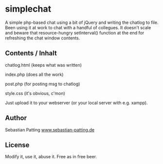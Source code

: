 # simplechat
A simple php-based chat using a bit of jQuery and writing the chatlog to file. Been using it at work to chat with a handful of collegues. It doesn't scale and beware that resource-hungry setInterval() function at the end for refreshing the chat window contents.

## Contents / Inhalt ##
chatlog.html	(keeps what was written)

index.php	(does all the work)

post.php	(for posting msg to chatlog)

style.css (it's obvious, c'mon)

Just upload it to your webserver (or your local server with e.g. xampp).

## Author ##

Sebastian Patting
www.sebastian-patting.de


## License ##

Modify it, use it, abuse it. Free as in free beer.
